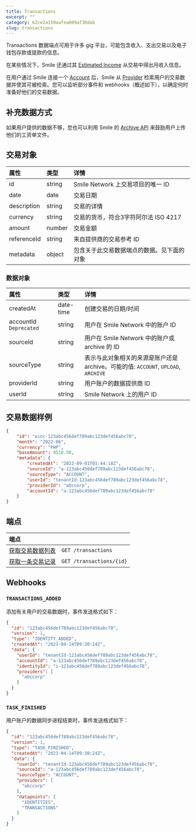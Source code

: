```yaml
---
title: Transactions
excerpt: ""
category: 62ce2a159aafea009af30dab
slug: transactions
---
```


Transactions 数据端点可用于许多 gig 平台，可能包含收入、支出交易以及电子钱包存款或提款的信息。

在某些情况下，Smile 还通过其 [Estimated Income](/reference/estimated-incomes) 从交易中得出月收入信息。

在用户通过 Smile 连接一个 [Account](/reference/accounts) 后，Smile 从 [Provider](/reference/providers) 检索用户的交易数据并使其可被检索。您可以监听部分事件和 webhooks（概述如下），以确定何时准备好他们的交易数据。

## 补充数据方式

如果用户提供的数据不够，您也可以利用 Smile 的 [Archive API](/reference/archives) 来鼓励用户上传他们的工资单文件。

## 交易对象

| 属性          | 类型     | 详情                        |
|:------------|:-------|:--------------------------|
| id          | string | Smile Network 上交易项目的唯一 ID |
| date        | date   | 交易日期                      |
| description | string | 交易的详情                     |
| currency    | string | 交易的货币，符合3字符阿尔法 ISO 4217   |
| amount      | number | 交易金额                      |
| referenceId | string | 来自提供商的交易参考 ID             |
| metadata    | object | 包含关于此交易数据端点的数据。见下面的对象     |

### 数据对象

| 属性                     | 类型        | 详情                                                           |
|:-----------------------|:----------|:-------------------------------------------------------------|
| createdAt              | date-time | 创建交易的日期/时间                                                   |
| accountId `Deprecated` | string    | 用户在 Smile Network 中的账户 ID                                    |
| sourceId               | string    | 用户在 Smile Network 中的账户或 archive 的 ID                         |
| sourceType             | string    | 表示与此对象相关的来源是账户还是archive。可能的值: `ACCOUNT`, `UPLOAD`, `ARCHIVE` |
| providerId             | string    | 用户账户的数据提供商 ID                                                |
| userId                 | string    | Smile Network 上的用户 ID                                        |

## 交易数据样例

``` json
{
    "id": "einc-123abc456def789abc123def456abc78",
    "month": "2022-06",
    "currency": "PHP",
    "baseAmount": 8510.50,
    "metadata": {
        "createdAt": "2022-09-01T01:44:18Z",
        "sourceId": "a-123abc456def789abc123def456abc78",
        "sourceType": "ACCOUNT",
        "userId": "tenantId-123abc456def789abc123def456abc78",
        "providerId": "abccorp",
        "accountId": "a-123abc456def789abc123def456abc78"
    }
}
```

## 端点

| 端点                                         | |
|:-------------------------------------------| :---- |
| [获取交易数据列表](/reference/list-transactions-1) | `GET /transactions` |
| [获取一条交易记录](/reference/get-transaction-1)   | `GET /transactions/{id}` |

## Webhooks

### `TRANSACTIONS_ADDED`

添加有关用户的交易数据时，事件发送格式如下：

``` json
{
  "id": "123abc456def789abc123def456abc78",
  "version": 1,
  "type": "IDENTITY_ADDED",
  "createdAt": "2021-04-14T09:30:24Z",
  "data": {
    "userId": "tenantId-123abc456def789abc123def456abc78",
    "accountId": "a-123abc456def789abc123def456abc78",
    "identityId": "i-123abc456def789abc123def456abc78",
    "providers": [
      "abccorp"
    ]
  }
}
```

### `TASK_FINISHED`

用户账户的数据同步进程结束时，事件发送格式如下：

``` json
{
  "id": "123abc456def789abc123def456abc78",
  "version": 1,
  "type": "TASK_FINISHED",
  "createdAt": "2021-04-14T09:30:24Z",
  "data": {
    "userId": "tenantId-123abc456def789abc123def456abc78",
    "sourceId": "a-123abc456def789abc123def456abc78",
    "sourceType": "ACCOUNT",
    "providers": [
      "abccorp"
    ],
    "datapoints": [
      "IDENTITIES",
      "TRANSACTIONS"
    ]
  }
}
```
